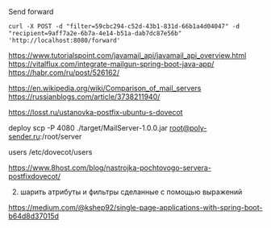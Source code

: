 Send forward

    curl -X POST -d "filter=59cbc294-c52d-43b1-831d-66b1a4d04047" -d "recipient=9aff7a2e-6b7a-4e14-b51a-dab7dc87e56b" 'http://localhost:8080/forward'

https://www.tutorialspoint.com/javamail_api/javamail_api_overview.html
https://vitalflux.com/integrate-mailgun-spring-boot-java-app/
https://habr.com/ru/post/526162/

https://en.wikipedia.org/wiki/Comparison_of_mail_servers
https://russianblogs.com/article/3738211940/

https://losst.ru/ustanovka-postfix-ubuntu-s-dovecot

deploy scp -P 4080 ./target/MailServer-1.0.0.jar root@poly-sender.ru:/root/server

users /etc/dovecot/users

https://www.8host.com/blog/nastrojka-pochtovogo-servera-postfixdovecot/

2. шарить атрибуты и фильтры сделанные с помощью выражений

https://medium.com/@kshep92/single-page-applications-with-spring-boot-b64d8d37015d
